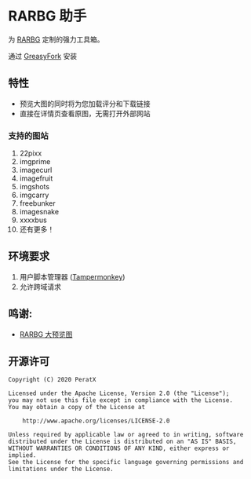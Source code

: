 # RARBG 助手

为 [RARBG](https://rarbgprx.org) 定制的强力工具箱。

通过 [GreasyFork](https://greasyfork.org/zh-CN/scripts/396019-rarbg-helper) 安装

## 特性

 * 预览大图的同时将为您加载评分和下载链接
 * 直接在详情页查看原图，无需打开外部网站

### 支持的图站

1. 22pixx
1. imgprime
1. imagecurl
1. imagefruit
1. imgshots
1. imgcarry
1. freebunker
1. imagesnake
1. xxxxbus
1. 还有更多！

## 环境要求

1. 用户脚本管理器 ([Tampermonkey](https://www.tampermonkey.net/))
1. 允许跨域请求

## 鸣谢:

 * [RARBG 大预览图](https://greasyfork.org/zh-CN/scripts/381736-rarbg-%E5%A4%A7%E9%A2%84%E8%A7%88%E5%9B%BE)

## 开源许可

    Copyright (C) 2020 PeratX
    
    Licensed under the Apache License, Version 2.0 (the "License");
    you may not use this file except in compliance with the License.
    You may obtain a copy of the License at
    
        http://www.apache.org/licenses/LICENSE-2.0
    
    Unless required by applicable law or agreed to in writing, software
    distributed under the License is distributed on an "AS IS" BASIS,
    WITHOUT WARRANTIES OR CONDITIONS OF ANY KIND, either express or implied.
    See the License for the specific language governing permissions and
    limitations under the License.
